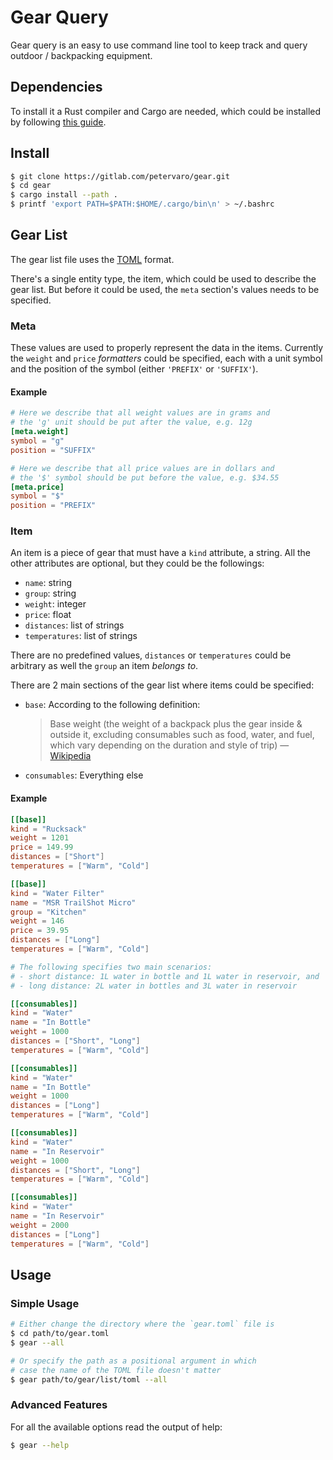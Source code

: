 # Gear Query

Gear query is an easy to use command line tool to keep track and query outdoor /
backpacking equipment.

## Dependencies

To install it a Rust compiler and Cargo are needed, which could be installed by
following [this guide][rust].

## Install

```bash
$ git clone https://gitlab.com/petervaro/gear.git
$ cd gear
$ cargo install --path .
$ printf 'export PATH=$PATH:$HOME/.cargo/bin\n' > ~/.bashrc
```

## Gear List

The gear list file uses the [TOML][toml] format.

There's a single entity type, the item, which could be used to describe the gear
list.  But before it could be used, the `meta` section's values needs to be
specified.

### Meta

These values are used to properly represent the data in the items.  Currently
the `weight` and `price` _formatters_ could be specified, each with a unit
symbol and the position of the symbol (either `'PREFIX'` or `'SUFFIX'`).

#### Example

```toml
# Here we describe that all weight values are in grams and
# the 'g' unit should be put after the value, e.g. 12g
[meta.weight]
symbol = "g"
position = "SUFFIX"

# Here we describe that all price values are in dollars and
# the '$' symbol should be put before the value, e.g. $34.55
[meta.price]
symbol = "$"
position = "PREFIX"
```

### Item

An item is a piece of gear that must have a `kind` attribute, a string.  All the
other attributes are optional, but they could be the followings:

- `name`: string
- `group`: string
- `weight`: integer
- `price`: float
- `distances`: list of strings
- `temperatures`: list of strings

There are no predefined values, `distances` or `temperatures` could be arbitrary
as well the `group` an item _belongs to_.

There are 2 main sections of the gear list where items could be specified:

- `base`: According to the following definition:
  > Base weight (the weight of a backpack plus the gear inside & outside it,
  > excluding consumables such as food, water, and fuel, which vary depending on
  > the duration and style of trip)
  > &mdash; [Wikipedia][base]
- `consumables`: Everything else

#### Example

```toml
[[base]]
kind = "Rucksack"
weight = 1201
price = 149.99
distances = ["Short"]
temperatures = ["Warm", "Cold"]

[[base]]
kind = "Water Filter"
name = "MSR TrailShot Micro"
group = "Kitchen"
weight = 146
price = 39.95
distances = ["Long"]
temperatures = ["Warm", "Cold"]

# The following specifies two main scenarios:
# - short distance: 1L water in bottle and 1L water in reservoir, and
# - long distance: 2L water in bottles and 3L water in reservoir

[[consumables]]
kind = "Water"
name = "In Bottle"
weight = 1000
distances = ["Short", "Long"]
temperatures = ["Warm", "Cold"]

[[consumables]]
kind = "Water"
name = "In Bottle"
weight = 1000
distances = ["Long"]
temperatures = ["Warm", "Cold"]

[[consumables]]
kind = "Water"
name = "In Reservoir"
weight = 1000
distances = ["Short", "Long"]
temperatures = ["Warm", "Cold"]

[[consumables]]
kind = "Water"
name = "In Reservoir"
weight = 2000
distances = ["Long"]
temperatures = ["Warm", "Cold"]
```

## Usage

### Simple Usage

```bash
# Either change the directory where the `gear.toml` file is
$ cd path/to/gear.toml
$ gear --all

# Or specify the path as a positional argument in which
# case the name of the TOML file doesn't matter
$ gear path/to/gear/list/toml --all
```

### Advanced Features

For all the available options read the output of help:

```bash
$ gear --help
```


<!-- LINKS -->
[rust]: https://www.rust-lang.org/tools/install
[toml]: https://github.com/toml-lang/toml
[base]: https://en.wikipedia.org/wiki/Ultralight_backpacking
